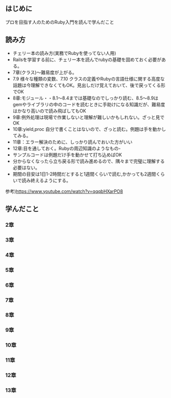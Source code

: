 ## はじめに
プロを目指す人のためのRuby入門を読んで学んだこと

## 読み方

* チェリー本の読み方(実務でRubyを使ってない人用)
* Railsを学習する前に、チェリー本を読んでrubyの基礎を固めておく必要がある。
* 7章(クラス)〜難易度が上がる。
* 7.9 様々な種類の変数、7.10 クラスの定義やRubyの言語仕様に関する高度な話題は今理解できなくてもOK。見出しだけ覚えておいて、後で戻ってくる形でOK
* 8章:モジュール・・8.1〜8.4までは基礎なのでしっかり読む、8.5〜8.9はgemやライブラリの中のコードを読むときに手助けになる知識だが、難易度はかなり高いので読み飛ばしてもOK
* 9章:例外処理は現場で作業しないと理解が難しいかもしれない。ざっと見でOK
* 10章:yield,proc 自分で書くことはないので、ざっと読む。例題は手を動かしてみる。
* 11章：エラー解決のために、しっかり読んでおいた方がいい
* 12章:目を通しておく。Rubyの周辺知識のようなもの-
* サンプルコードは例題だけ手を動かせて打ち込めばOK
* 分からなくなったら立ち戻る形で読み進めるので、隅々まで完璧に理解する必要はない。
* 期間の目安は1日1-2時間だとすると1週間くらいで読む,かかっても2週間くらいで読み終えるようにする。

参考)https://www.youtube.com/watch?v=qqqbHXarPO8


## 学んだこと


###  2章


###  3章


###  4章



###  5章


###  6章


###  7章

###  8章

###  9章

###  10章


###  11章


###  12章


###  13章
